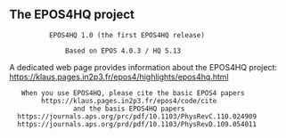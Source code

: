 ## The EPOS4HQ project
 
                                                                      
              EPOS4HQ 1.0 (the first EPOS4HQ release)                 
                                                                      
                  Based on EPOS 4.0.3 / HQ 5.13                       
                                                                      
 A dedicated web page provides information about the EPOS4HQ project: 
     https://klaus.pages.in2p3.fr/epos4/highlights/epos4hq.html       
                                                                      
       When you use EPOS4HQ, please cite the basic EPOS4 papers       
            https://klaus.pages.in2p3.fr/epos4/code/cite              
                    and the basis EPOS4HQ papers                      
      https://journals.aps.org/prc/pdf/10.1103/PhysRevC.110.024909    
      https://journals.aps.org/prd/pdf/10.1103/PhysRevD.109.054011    
                                                                      
